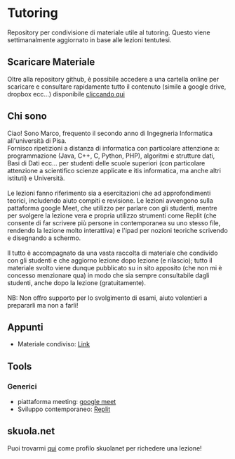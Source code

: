 # Tutoring
Repository per condivisione di materiale utile al tutoring. 
Questo viene settimanalmente aggiornato in base alle lezioni tentutesi.

## Scaricare Materiale
Oltre alla repository github, è possibile accedere a una cartella 
online per scaricare e consultare rapidamente tutto il contenuto 
(simile a google drive, dropbox ecc...) 
disponibile [cliccando qui](https://drive.mlampis.dev/index.php/s/Mw9pASkynwaYRR7)


## Chi sono
Ciao! Sono Marco, frequento il secondo anno di Ingegneria Informatica all'università di Pisa. <br> Fornisco ripetizioni a distanza di informatica con particolare attenzione a: programmazione (Java, C++, C, Python, PHP), algoritmi e strutture dati, Basi di Dati ecc... per studenti delle scuole superiori (con particolare attenzione a scientifico scienze applicate e itis informatica, ma anche altri istituti) e Università.<br> <br>Le lezioni fanno riferimento sia a esercitazioni che ad approfondimenti teorici, includendo aiuto compiti e revisione. Le lezioni avvengono sulla pattaforma google Meet, che utilizzo per parlare con gli studenti, mentre per svolgere la lezione vera e propria utilizzo strumenti come Replit (che consente di far scrivere più persone in contemporanea su uno stesso file, rendendo la lezione molto interattiva) e l'ipad per nozioni teoriche scrivendo e disegnando a schermo. <br><br>Il tutto è accompagnato da una vasta raccolta di materiale che condivido con gli studenti e che aggiorno lezione dopo lezione (e rilascio); tutto il materiale svolto viene dunque pubblicato su in sito apposito (che non mi è concesso menzionare qua) in modo che sia sempre consultabile dagli studenti, anche dopo la lezione (gratuitamente). <br><br>NB: Non offro supporto per lo svolgimento di esami, aiuto volentieri a prepararli ma non a farli!

## Appunti
- Materiale condiviso: [Link](https://drive.google.com/drive/folders/1vMPaJSkE37-_iz1-Z7v2Vb4CY0NSxGL_?usp=sharing)


## Tools

### Generici
- piattaforma meeting: 	[google meet](https://meet.google.com/xuv-rwjc-qvo)
- Sviluppo contemporaneo: [Replit](https://replit.com/)


## skuola.net
Puoi trovarmi [qui](https://ripetizioni.skuola.net/profile/573871) come profilo skuolanet per richedere una lezione!